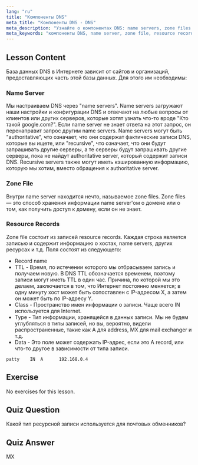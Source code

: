 ```yaml
---
lang: "ru"
title: "Компоненты DNS"
meta_title: "Компоненты DNS - DNS"
meta_description: "Узнайте о компонентах DNS: name servers, zone files и resource records. Поймите, как работает DNS для начинающих. Начните свой путь в сетевых технологиях Linux!"
meta_keywords: "компоненты DNS, name server, zone file, resource records, учебник по DNS, сетевые технологии Linux, руководство для начинающих"
---
```


## Lesson Content

База данных DNS в Интернете зависит от сайтов и организаций, предоставляющих часть этой базы данных. Для этого им необходимы:

### Name Server

Мы настраиваем DNS через "name servers". Name servers загружают наши настройки и конфигурации DNS и отвечают на любые вопросы от клиентов или других серверов, которые хотят узнать что-то вроде "Кто такой google.com?". Если name server не знает ответа на этот запрос, он перенаправит запрос другим name servers. Name servers могут быть "authoritative", что означает, что они содержат фактические записи DNS, которые вы ищете, или "recursive", что означает, что они будут запрашивать другие серверы, а те серверы будут запрашивать другие серверы, пока не найдут authoritative server, который содержит записи DNS. Recursive servers также могут иметь кэшированную информацию, которую мы хотим, вместо обращения к authoritative server.

### Zone File

Внутри name server находится нечто, называемое zone files. Zone files — это способ хранения информации name server'ом о домене или о том, как получить доступ к домену, если он не знает.

### Resource Records

Zone file состоит из записей resource records. Каждая строка является записью и содержит информацию о хостах, name servers, других ресурсах и т.д. Поля состоят из следующего:

- Record name
- TTL - Время, по истечении которого мы отбрасываем запись и получаем новую. В DNS TTL обозначается временем, поэтому записи могут иметь TTL в один час. Причина, по которой мы это делаем, заключается в том, что Интернет постоянно меняется; в одну минуту хост может быть сопоставлен с IP-адресом X, а затем он может быть по IP-адресу Y.
- Class - Пространство имен информации о записи. Чаще всего IN используется для Internet.
- Type - Тип информации, хранящейся в данных записи. Мы не будем углубляться в типы записей, но вы, вероятно, видели распространенные, такие как A для address, MX для mail exchanger и т.д.
- Data - Это поле может содержать IP-адрес, если это A record, или что-то другое в зависимости от типа записи.

```plaintext
patty    IN  A      192.168.0.4
```

## Exercise

No exercises for this lesson.

## Quiz Question

Какой тип ресурсной записи используется для почтовых обменников?

## Quiz Answer

MX
